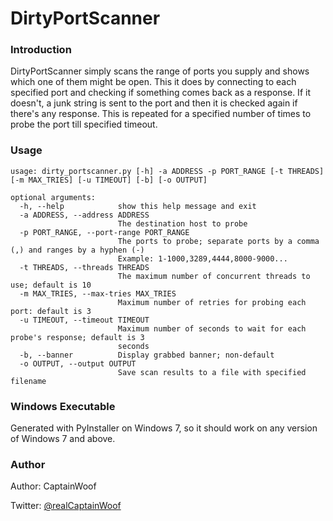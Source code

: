 # DirtyPortScanner

### Introduction

DirtyPortScanner simply scans the range of ports you supply and shows which one of them might be open. This it does by connecting to each specified port and checking if something comes back as a response. If it doesn't, a junk string is sent to the port and then it is checked again if there's any response. This is repeated for a specified number of times to probe the port till specified timeout.

### Usage

```
usage: dirty_portscanner.py [-h] -a ADDRESS -p PORT_RANGE [-t THREADS] [-m MAX_TRIES] [-u TIMEOUT] [-b] [-o OUTPUT]

optional arguments:
  -h, --help            show this help message and exit
  -a ADDRESS, --address ADDRESS
                        The destination host to probe
  -p PORT_RANGE, --port-range PORT_RANGE
                        The ports to probe; separate ports by a comma (,) and ranges by a hyphen (-)
                        Example: 1-1000,3289,4444,8000-9000...
  -t THREADS, --threads THREADS
                        The maximum number of concurrent threads to use; default is 10
  -m MAX_TRIES, --max-tries MAX_TRIES
                        Maximum number of retries for probing each port: default is 3
  -u TIMEOUT, --timeout TIMEOUT
                        Maximum number of seconds to wait for each probe's response; default is 3
                        seconds
  -b, --banner          Display grabbed banner; non-default
  -o OUTPUT, --output OUTPUT
                        Save scan results to a file with specified filename
```

### Windows Executable
Generated with PyInstaller on Windows 7, so it should work on any version of Windows 7 and above.

### Author

Author: CaptainWoof

Twitter: [@realCaptainWoof](https://www.twitter.com/realCaptainWoof)


